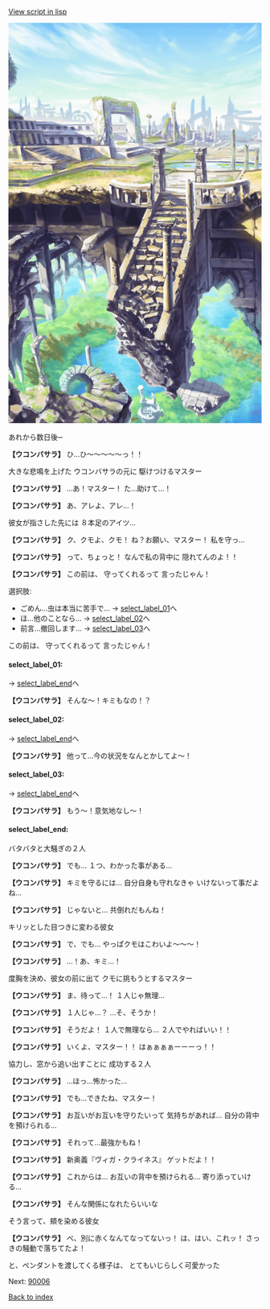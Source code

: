 [View script in lisp](../scripts/20101204.txt)

![antiquity.png](../images/backgrounds/antiquity.png)

あれから数日後─

**【ウコンバサラ】**
ひ…ひ～～～～～っ！！

大きな悲鳴を上げた
ウコンバサラの元に
駆けつけるマスター

**【ウコンバサラ】**
…あ！マスター！
た…助けて…！

**【ウコンバサラ】**
あ、アレよ、アレ…！

彼女が指さした先には
８本足のアイツ…

**【ウコンバサラ】**
ク、クモよ、クモ！
ね？お願い、マスター！
私を守っ…

**【ウコンバサラ】**
って、ちょっと！
なんで私の背中に
隠れてんのよ！！

**【ウコンバサラ】**
この前は、
守ってくれるって
言ったじゃん！

選択肢:
- ごめん…虫は本当に苦手で… → [select_label_01](#select_label_01)へ
- ほ…他のことなら… → [select_label_02](#select_label_02)へ
- 前言…撤回します… → [select_label_03](#select_label_03)へ

この前は、
守ってくれるって
言ったじゃん！

#### select_label_01:
 → [select_label_end](#select_label_end)へ

**【ウコンバサラ】**
そんな～！キミもなの！？

#### select_label_02:
 → [select_label_end](#select_label_end)へ

**【ウコンバサラ】**
他って…今の状況をなんとかしてよ～！

#### select_label_03:
 → [select_label_end](#select_label_end)へ

**【ウコンバサラ】**
もう～！意気地なし～！

#### select_label_end:

バタバタと大騒ぎの２人

**【ウコンバサラ】**
でも…
１つ、わかった事がある…

**【ウコンバサラ】**
キミを守るには…
自分自身も守れなきゃ
いけないって事だよね…

**【ウコンバサラ】**
じゃないと…
共倒れだもんね！

キリッとした目つきに変わる彼女

**【ウコンバサラ】**
で、でも…
やっぱクモはこわいよ～～～！

**【ウコンバサラ】**
…！あ、キミ…！

度胸を決め、彼女の前に出て
クモに挑もうとするマスター

**【ウコンバサラ】**
ま、待って…！
１人じゃ無理…

**【ウコンバサラ】**
１人じゃ…？
…そ、そうか！

**【ウコンバサラ】**
そうだよ！
１人で無理なら…
２人でやればいい！！

**【ウコンバサラ】**
いくよ、マスター！！
はぁぁぁぁーーーっ！！

協力し、窓から追い出すことに
成功する２人

**【ウコンバサラ】**
…ほっ…怖かった…

**【ウコンバサラ】**
でも…できたね、マスター！

**【ウコンバサラ】**
お互いがお互いを守りたいって
気持ちがあれば…
自分の背中を預けられる…

**【ウコンバサラ】**
それって…最強かもね！

**【ウコンバサラ】**
新奥義『ヴィガ・クライネス』
ゲットだよ！！

**【ウコンバサラ】**
これからは…
お互いの背中を預けられる…
寄り添っていける…

**【ウコンバサラ】**
そんな関係になれたらいいな

そう言って、頬を染める彼女

**【ウコンバサラ】**
べ、別に赤くなんてなってないっ！
は、はい、これッ！
さっきの騒動で落ちてたよ！

と、ペンダントを渡してくる様子は、
とてもいじらしく可愛かった


Next: [90006](90006.md)

[Back to index](index.md)
